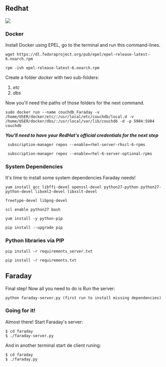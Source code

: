 ## Redhat
![](https://raw.githubusercontent.com/wiki/infobyte/faraday/images/faraday_redhat.jpeg)
### Docker
Install Docker using EPEL, go to the terminal and run this command-lines.

    wget https://dl.fedoraproject.org/pub/epel/epel-release-latest-6.noarch.rpm

    rpm -ivh epel-release-latest-6.noarch.rpm

Create a folder _docker_ with two sub-folders: 

   1. _etc_
   2. _dbs_

Now you'll need the paths of those folders for the next command.

    sudo docker run --name couchdb_Faraday -v /home/USER/docker/etc/:/usr/local/etc/couchdb/local.d -v /home/USER/docker/dbs/:/usr/local/var/lib/couchdb -d -p 5984:5984 couchdb

***You'll need to have your RedHat's official credentials for the next step***



     subscription-manager repos --enable=rhel-server-rhscl-6-rpms

     subscription-manager repos --enable=rhel-6-server-optional-rpms

### System Dependencies 

It's time to install some system dependencies Faraday needs!

    yum install gcc libffi-devel openssl-devel python27-python python27-python-devel libxml2-devel libxslt-devel 

    freetype-devel libpng-devel

    scl enable python27 bash

    yum install -y python-pip

    pip install --upgrade pip

### Python libraries via PIP

    pip install -r requirements_server.txt

    pip install -r requirements.txt

## Faraday
Final step! Now all you need to do is Run the server:

    python faraday-server.py (first run to install missing dependencies)

### Going for it!

Almost there! Start Faraday's server:

    $ cd faraday
    $ ./faraday-server.py

And in another terminal start de client runing:

    $ cd faraday
    $ ./faraday.py


